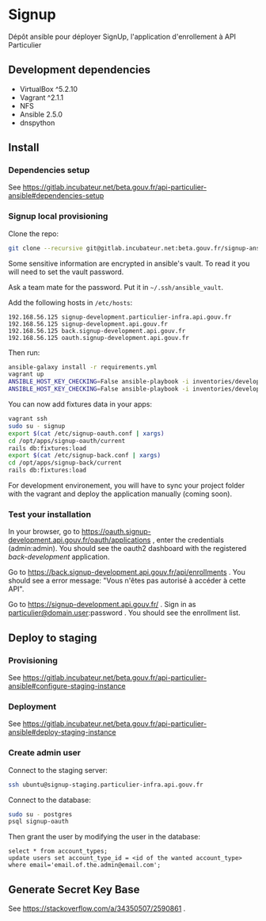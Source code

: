 # Signup

Dépôt ansible pour déployer SignUp, l'application d'enrollement à API Particulier

## Development dependencies

- VirtualBox ^5.2.10
- Vagrant ^2.1.1
- NFS
- Ansible 2.5.0
- dnspython

## Install

### Dependencies setup

See https://gitlab.incubateur.net/beta.gouv.fr/api-particulier-ansible#dependencies-setup

### Signup local provisioning

Clone the repo:

```bash
git clone --recursive git@gitlab.incubateur.net:beta.gouv.fr/signup-ansible.git
```

Some sensitive information are encrypted in ansible's vault. To read it you will need to set the vault password.

Ask a team mate for the password. Put it in `~/.ssh/ansible_vault`.

Add the following hosts in `/etc/hosts`:

```text
192.168.56.125 signup-development.particulier-infra.api.gouv.fr
192.168.56.125 signup-development.api.gouv.fr
192.168.56.125 back.signup-development.api.gouv.fr
192.168.56.125 oauth.signup-development.api.gouv.fr
```

Then run:

```bash
ansible-galaxy install -r requirements.yml
vagrant up
ANSIBLE_HOST_KEY_CHECKING=False ansible-playbook -i inventories/development/hosts configure.yml
ANSIBLE_HOST_KEY_CHECKING=False ansible-playbook -i inventories/development/hosts deploy.yml
```

You can now add fixtures data in your apps:

```bash
vagrant ssh
sudo su - signup
export $(cat /etc/signup-oauth.conf | xargs)
cd /opt/apps/signup-oauth/current
rails db:fixtures:load
export $(cat /etc/signup-back.conf | xargs)
cd /opt/apps/signup-back/current
rails db:fixtures:load
```

For development environement, you will have to sync your project folder with the vagrant and deploy the application manually (coming soon).

### Test your installation

In your browser, go to https://oauth.signup-development.api.gouv.fr/oauth/applications , enter the credentials (admin:admin).
You should see the oauth2 dashboard with the registered *back-development* application.

Go to https://back.signup-development.api.gouv.fr/api/enrollments . You should see a error message: "Vous n'êtes pas autorisé à accéder à cette API".

Go to https://signup-development.api.gouv.fr/ . Sign in as particulier@domain.user:password . You should see the enrollment list.

## Deploy to staging

### Provisioning

See https://gitlab.incubateur.net/beta.gouv.fr/api-particulier-ansible#configure-staging-instance

### Deployment

See https://gitlab.incubateur.net/beta.gouv.fr/api-particulier-ansible#deploy-staging-instance

### Create admin user

Connect to the staging server:

```bash
ssh ubuntu@signup-staging.particulier-infra.api.gouv.fr
```

Connect to the database:

```bash
sudo su - postgres
psql signup-oauth
```

Then grant the user by modifying the user in the database:

```postgres-sql
select * from account_types;
update users set account_type_id = <id of the wanted account_type> where email='email.of.the.admin@email.com';
```


## Generate Secret Key Base

See https://stackoverflow.com/a/34350507/2590861 .
